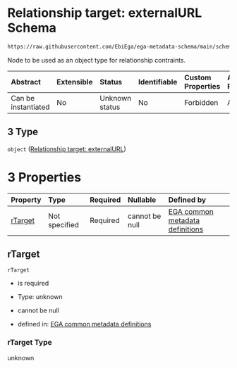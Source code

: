 # Relationship target: externalURL Schema

```txt
https://raw.githubusercontent.com/EbiEga/ega-metadata-schema/main/schemas/EGA.protocol.json#/properties/protocolRelationships/items/allOf/1/anyOf/2/allOf/1/anyOf/3
```

Node to be used as an object type for relationship contraints.

| Abstract            | Extensible | Status         | Identifiable | Custom Properties | Additional Properties | Access Restrictions | Defined In                                                                       |
| :------------------ | :--------- | :------------- | :----------- | :---------------- | :-------------------- | :------------------ | :------------------------------------------------------------------------------- |
| Can be instantiated | No         | Unknown status | No           | Forbidden         | Allowed               | none                | [EGA.protocol.json\*](../../../schemas/EGA.protocol.json "open original schema") |

## 3 Type

`object` ([Relationship target: externalURL](ega-4-defs-relationship-target-externalurl.md))

# 3 Properties

| Property            | Type          | Required | Nullable       | Defined by                                                                                                                                                                                                                                               |
| :------------------ | :------------ | :------- | :------------- | :------------------------------------------------------------------------------------------------------------------------------------------------------------------------------------------------------------------------------------------------------- |
| [rTarget](#rtarget) | Not specified | Required | cannot be null | [EGA common metadata definitions](ega-4-defs-relationship-target-externalurl-properties-rtarget.md "https://raw.githubusercontent.com/EbiEga/ega-metadata-schema/main/schemas/EGA.common-definitions.json#/$defs/rTargetExternalURL/properties/rTarget") |

## rTarget



`rTarget`

*   is required

*   Type: unknown

*   cannot be null

*   defined in: [EGA common metadata definitions](ega-4-defs-relationship-target-externalurl-properties-rtarget.md "https://raw.githubusercontent.com/EbiEga/ega-metadata-schema/main/schemas/EGA.common-definitions.json#/$defs/rTargetExternalURL/properties/rTarget")

### rTarget Type

unknown
